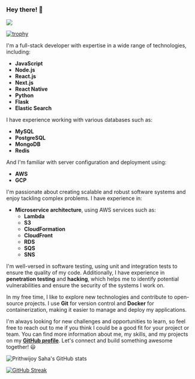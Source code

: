 ### Hey there! 👋
![](https://komarev.com/ghpvc/?username=prithwijoysaha&color=green)

[![trophy](https://github-profile-trophy.vercel.app/?username=prithwijoysaha)](https://github.com/prithwijoysaha/github-profile-trophy)

I'm a full-stack developer with expertise in a wide range of technologies, including:
- **JavaScript**
- **Node.js**
- **React.js**
- **Next.js**
- **React Native**
- **Python**
- **Flask**
- **Elastic Search**

I have experience working with various databases such as:
- **MySQL**
- **PostgreSQL**
- **MongoDB**
- **Redis**

And I'm familiar with server configuration and deployment using:
- **AWS**
- **GCP**

I'm passionate about creating scalable and robust software systems and enjoy tackling complex problems. I have experience in:
- **Microservice architecture**, using AWS services such as:
  - **Lambda**
  - **S3**
  - **CloudFormation**
  - **CloudFront**
  - **RDS**
  - **SQS**
  - **SNS**

I'm well-versed in software testing, using unit and integration tests to ensure the quality of my code. Additionally, I have experience in **penetration testing** and **hacking**, which helps me to identify potential vulnerabilities and ensure the security of the systems I work on.

In my free time, I like to explore new technologies and contribute to open-source projects. I use **Git** for version control and **Docker** for containerization, making it easier to manage and deploy my applications.

I'm always looking for new challenges and opportunities to learn, so feel free to reach out to me if you think I could be a good fit for your project or team. You can find more information about me, my skills, and my projects on my **[GitHub profile](https://github.com/prithwijoysaha)**. Let's connect and build something awesome together! 😃

![Prithwijoy Saha's GitHub stats](https://github-readme-stats.vercel.app/api?username=prithwijoysaha&count_private=true&show_icons=true)

[![GitHub Streak](https://streak-stats.demolab.com/?user=prithwijoysaha)](https://git.io/streak-stats)
